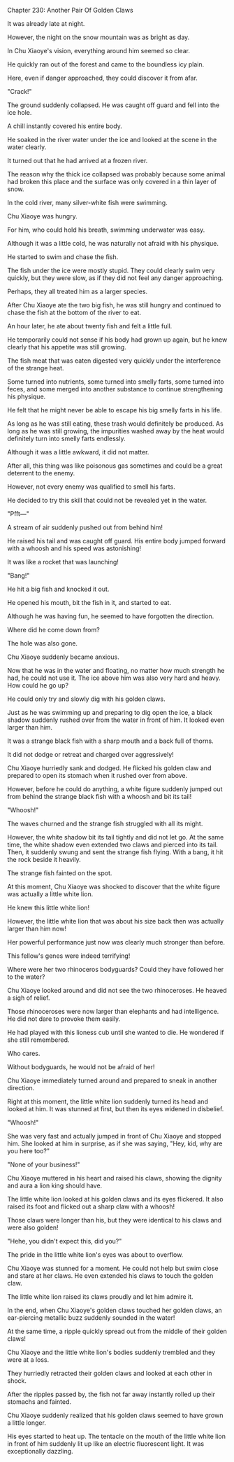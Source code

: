 Chapter 230: Another Pair Of Golden Claws

It was already late at night.

However, the night on the snow mountain was as bright as day.

In Chu Xiaoye's vision, everything around him seemed so clear.

He quickly ran out of the forest and came to the boundless icy plain.

Here, even if danger approached, they could discover it from afar.

"Crack\!"

The ground suddenly collapsed. He was caught off guard and fell into the ice hole.

A chill instantly covered his entire body.

He soaked in the river water under the ice and looked at the scene in the water clearly.

It turned out that he had arrived at a frozen river.

The reason why the thick ice collapsed was probably because some animal had broken this place and the surface was only covered in a thin layer of snow.

In the cold river, many silver-white fish were swimming.

Chu Xiaoye was hungry.

For him, who could hold his breath, swimming underwater was easy.

Although it was a little cold, he was naturally not afraid with his physique.

He started to swim and chase the fish.

The fish under the ice were mostly stupid. They could clearly swim very quickly, but they were slow, as if they did not feel any danger approaching.

Perhaps, they all treated him as a larger species.

After Chu Xiaoye ate the two big fish, he was still hungry and continued to chase the fish at the bottom of the river to eat.

An hour later, he ate about twenty fish and felt a little full.

He temporarily could not sense if his body had grown up again, but he knew clearly that his appetite was still growing.

The fish meat that was eaten digested very quickly under the interference of the strange heat.

Some turned into nutrients, some turned into smelly farts, some turned into feces, and some merged into another substance to continue strengthening his physique.

He felt that he might never be able to escape his big smelly farts in his life.

As long as he was still eating, these trash would definitely be produced. As long as he was still growing, the impurities washed away by the heat would definitely turn into smelly farts endlessly.

Although it was a little awkward, it did not matter.

After all, this thing was like poisonous gas sometimes and could be a great deterrent to the enemy.

However, not every enemy was qualified to smell his farts.

He decided to try this skill that could not be revealed yet in the water.

"Pfft—"

A stream of air suddenly pushed out from behind him\!

He raised his tail and was caught off guard. His entire body jumped forward with a whoosh and his speed was astonishing\!

It was like a rocket that was launching\!

"Bang\!"

He hit a big fish and knocked it out.

He opened his mouth, bit the fish in it, and started to eat.

Although he was having fun, he seemed to have forgotten the direction.

Where did he come down from?

The hole was also gone.

Chu Xiaoye suddenly became anxious.

Now that he was in the water and floating, no matter how much strength he had, he could not use it. The ice above him was also very hard and heavy. How could he go up?

He could only try and slowly dig with his golden claws.

Just as he was swimming up and preparing to dig open the ice, a black shadow suddenly rushed over from the water in front of him. It looked even larger than him.

It was a strange black fish with a sharp mouth and a back full of thorns.

It did not dodge or retreat and charged over aggressively\!

Chu Xiaoye hurriedly sank and dodged. He flicked his golden claw and prepared to open its stomach when it rushed over from above.

However, before he could do anything, a white figure suddenly jumped out from behind the strange black fish with a whoosh and bit its tail\!

"Whoosh\!"

The waves churned and the strange fish struggled with all its might.

However, the white shadow bit its tail tightly and did not let go. At the same time, the white shadow even extended two claws and pierced into its tail. Then, it suddenly swung and sent the strange fish flying. With a bang, it hit the rock beside it heavily.

The strange fish fainted on the spot.

At this moment, Chu Xiaoye was shocked to discover that the white figure was actually a little white lion.

He knew this little white lion\!

However, the little white lion that was about his size back then was actually larger than him now\!

Her powerful performance just now was clearly much stronger than before.

This fellow's genes were indeed terrifying\!

Where were her two rhinoceros bodyguards? Could they have followed her to the water?

Chu Xiaoye looked around and did not see the two rhinoceroses. He heaved a sigh of relief.

Those rhinoceroses were now larger than elephants and had intelligence. He did not dare to provoke them easily.

He had played with this lioness cub until she wanted to die. He wondered if she still remembered.

Who cares.

Without bodyguards, he would not be afraid of her\!

Chu Xiaoye immediately turned around and prepared to sneak in another direction.

Right at this moment, the little white lion suddenly turned its head and looked at him. It was stunned at first, but then its eyes widened in disbelief.

"Whoosh\!"

She was very fast and actually jumped in front of Chu Xiaoye and stopped him. She looked at him in surprise, as if she was saying, "Hey, kid, why are you here too?"

"None of your business\!"

Chu Xiaoye muttered in his heart and raised his claws, showing the dignity and aura a lion king should have.

The little white lion looked at his golden claws and its eyes flickered. It also raised its foot and flicked out a sharp claw with a whoosh\!

Those claws were longer than his, but they were identical to his claws and were also golden\!

"Hehe, you didn't expect this, did you?"

The pride in the little white lion's eyes was about to overflow.

Chu Xiaoye was stunned for a moment. He could not help but swim close and stare at her claws. He even extended his claws to touch the golden claw.

The little white lion raised its claws proudly and let him admire it.

In the end, when Chu Xiaoye's golden claws touched her golden claws, an ear-piercing metallic buzz suddenly sounded in the water\!

At the same time, a ripple quickly spread out from the middle of their golden claws\!

Chu Xiaoye and the little white lion's bodies suddenly trembled and they were at a loss.

They hurriedly retracted their golden claws and looked at each other in shock.

After the ripples passed by, the fish not far away instantly rolled up their stomachs and fainted.

Chu Xiaoye suddenly realized that his golden claws seemed to have grown a little longer.

His eyes started to heat up. The tentacle on the mouth of the little white lion in front of him suddenly lit up like an electric fluorescent light. It was exceptionally dazzling.